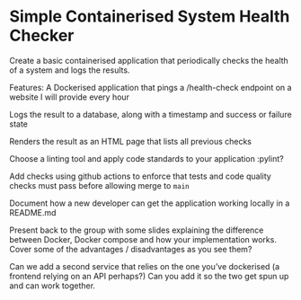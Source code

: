 # Simple Containerised System Health Checker
Create a basic containerised application that periodically checks the health of a system and logs the results. 

Features:
A Dockerised application that pings a /health-check endpoint on a website I will provide every hour

Logs the result to a database, along with a timestamp and success or failure state

Renders the result as an HTML page that lists all previous checks

Choose a linting tool and apply code standards to your application :pylint?

Add checks using github actions to enforce that tests and code quality checks must pass before allowing merge to `main`

Document how a new developer can get the application working locally in a README.md

Present back to the group with some slides explaining the difference between Docker, Docker compose and how your implementation works. Cover some of the advantages / disadvantages as you see them?

Can we add a second service that relies on the one you’ve dockerised (a frontend relying on an API perhaps?) Can you add it so the two get spun up and can work together.
